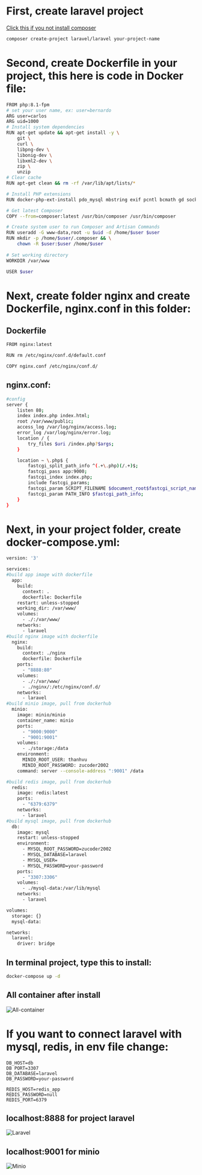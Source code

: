 # First, create laravel project
[Click this if you not install composer](https://getcomposer.org/download/)
```sh
composer create-project laravel/laravel your-project-name
```


# Second, create Dockerfile in your project, this here is code in Docker file:
```sh
FROM php:8.1-fpm
# set your user name, ex: user=bernardo
ARG user=carlos
ARG uid=1000
# Install system dependencies
RUN apt-get update && apt-get install -y \
    git \
    curl \
    libpng-dev \
    libonig-dev \
    libxml2-dev \
    zip \
    unzip
# Clear cache
RUN apt-get clean && rm -rf /var/lib/apt/lists/*

# Install PHP extensions
RUN docker-php-ext-install pdo_mysql mbstring exif pcntl bcmath gd sockets

# Get latest Composer
COPY --from=composer:latest /usr/bin/composer /usr/bin/composer

# Create system user to run Composer and Artisan Commands
RUN useradd -G www-data,root -u $uid -d /home/$user $user
RUN mkdir -p /home/$user/.composer && \
    chown -R $user:$user /home/$user
    
# Set working directory
WORKDIR /var/www

USER $user
```


# Next, create folder nginx and create Dockerfile, nginx.conf in this folder:
## Dockerfile
```sh
FROM nginx:latest

RUN rm /etc/nginx/conf.d/default.conf

COPY nginx.conf /etc/nginx/conf.d/

```



## nginx.conf: 
```sh
#config
server {
    listen 80;
    index index.php index.html;
    root /var/www/public;
    access_log /var/log/nginx/access.log;
    error_log /var/log/nginx/error.log;
    location / {
        try_files $uri /index.php?$args;
    }

    location ~ \.php$ {
        fastcgi_split_path_info ^(.+\.php)(/.+)$;
        fastcgi_pass app:9000;
        fastcgi_index index.php;
        include fastcgi_params;
        fastcgi_param SCRIPT_FILENAME $document_root$fastcgi_script_name;
        fastcgi_param PATH_INFO $fastcgi_path_info;
    }
}

```


# Next, in your project folder, create docker-compose.yml:
```sh
version: '3'

services:
#build app image with dockerfile
  app:
    build:
      context: .
      dockerfile: Dockerfile
    restart: unless-stopped
    working_dir: /var/www/
    volumes:
      - ./:/var/www/
    networks:
      - laravel
#build nginx image with dockerfile
  nginx:
    build:
      context: ./nginx
      dockerfile: Dockerfile
    ports:
      - "8888:80"
    volumes:
      - ./:/var/www/
      - ./nginx/:/etc/nginx/conf.d/
    networks:
      - laravel
#build minio image, pull from dockerhub
  minio:
    image: minio/minio
    container_name: minio
    ports:
      - "9000:9000"
      - "9001:9001"
    volumes:
      - ./storage:/data
    environment:
      MINIO_ROOT_USER: thanhvu
      MINIO_ROOT_PASSWORD: zucoder2002
    command: server --console-address ":9001" /data

#build redis image, pull from dockerhub
  redis:
    image: redis:latest
    ports:
      - "6379:6379"
    networks:
      - laravel
#build mysql image, pull from dockerhub
  db:
    image: mysql
    restart: unless-stopped
    environment:
      - MYSQL_ROOT_PASSWORD=zucoder2002
      - MYSQL_DATABASE=laravel
      - MYSQL_USER=
      - MYSQL_PASSWORD=your-password
    ports:
      - "3307:3306"
    volumes:
      - ./mysql-data:/var/lib/mysql
    networks:
      - laravel

volumes:
  storage: {}
  mysql-data:

networks:
  laravel:
    driver: bridge
```


## In terminal project, type this to install:
```sh
docker-compose up -d
```
## All container after install

![All-container](<Screenshot from 2023-08-24 09-40-44.png>)


# If you want to connect laravel with mysql, redis, in env file change:
```
DB_HOST=db
DB PORT=3307
DB_DATABASE=laravel
DB_PASSWORD=your-password

REDIS_HOST=redis_app
REDIS_PASSWORD=null
REDIS_PORT=6379
```



## localhost:8888 for project laravel
![Laravel](<Screenshot from 2023-08-22 16-32-22.png>)

## localhost:9001 for minio
![Minio](<Screenshot from 2023-08-22 16-32-56.png>)







